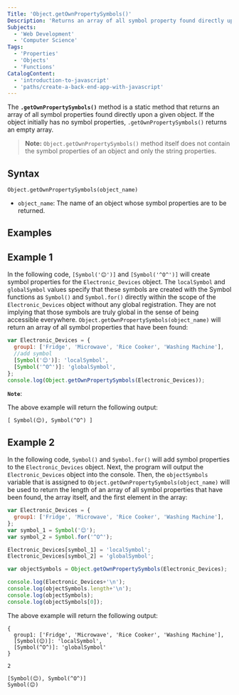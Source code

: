 ```yaml
---
Title: 'Object.getOwnPropertySymbols()'
Description: 'Returns an array of all symbol property found directly upon a given object.'
Subjects:
  - 'Web Development'
  - 'Computer Science'
Tags:
  - 'Properties'
  - 'Objects'
  - 'Functions'
CatalogContent:
  - 'introduction-to-javascript'
  - 'paths/create-a-back-end-app-with-javascript'
---
```


The **`.getOwnPropertySymbols()`** method is a static method that returns an array of all symbol properties found directly upon a given object. If the object initially has no symbol properties, `.getOwnPropertySymbols()` returns an empty array.

> **Note:** `Object.getOwnPropertySymbols()` method itself does not contain the symbol properties of an object and only the string properties.

## Syntax

```pseudo
Object.getOwnPropertySymbols(object_name)
```

- `object_name`: The name of an object whose symbol properties are to be returned.

## Examples

## Example 1

In the following code, `[Symbol('😊')]` and `[Symbol('^O^')]` will create symbol properties for the `Electronic_Devices` object. The `localSymbol` and `globalSymbol` values specify that these symbols are created with the Symbol functions as `Symbol()` and `Symbol.for()` directly within the scope of the `Electronic_Devices` object without any global registration. They are not implying that those symbols are truly global in the sense of being accessible everywhere. `Object.getOwnPropertySymbols(object_name)` will return an array of all symbol properties that have been found:

```js
var Electronic_Devices = {
  group1: ['Fridge', 'Microwave', 'Rice Cooker', 'Washing Machine'],
  //add symbol
  [Symbol('😊')]: 'localSymbol',
  [Symbol('^O^')]: 'globalSymbol',
};
console.log(Object.getOwnPropertySymbols(Electronic_Devices));
```

**`Note`**:  

The above example will return the following output:

```shell
[ Symbol(😊), Symbol(^O^) ]
```

## Example 2

In the following code, `Symbol()` and `Symbol.for()` will add symbol properties to the `Electronic_Devices` object. Next, the program will output the `Electronic_Devices` object into the console. Then, the `objectSymbols` variable that is assigned to `Object.getOwnPropertySymbols(object_name)` will be used to return the length of an array of all symbol properties that have been found, the array itself, and the first element in the array:

```js
var Electronic_Devices = {
  group1: ['Fridge', 'Microwave', 'Rice Cooker', 'Washing Machine'],
};
var symbol_1 = Symbol('😊');
var symbol_2 = Symbol.for('^O^');

Electronic_Devices[symbol_1] = 'localSymbol';
Electronic_Devices[symbol_2] = 'globalSymbol';

var objectSymbols = Object.getOwnPropertySymbols(Electronic_Devices);

console.log(Electronic_Devices+'\n');
console.log(objectSymbols.length+'\n');
console.log(objectSymbols);
console.log(objectSymbols[0]);
```

The above example will return the following output:

```shell
{
  group1: ['Fridge', 'Microwave', 'Rice Cooker', 'Washing Machine'],
  [Symbol(😊)]: 'localSymbol',
  [Symbol(^O^)]: 'globalSymbol'
}

2

[Symbol(😊), Symbol(^O^)]
Symbol(😊)
```
